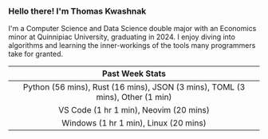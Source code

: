 
### Hello there! I'm Thomas Kwashnak

I'm a Computer Science and Data Science double major with an Economics
minor at Quinnipiac University, graduating in 2024.
I enjoy diving into algorithms and learning the inner-workings of the tools
many programmers take for granted.

| Past Week Stats |
| :---: |
| Python (56 mins), Rust (16 mins), JSON (3 mins), TOML (3 mins), Other (1 min) |
| VS Code (1 hr 1 min), Neovim (20 mins) |
| Windows (1 hr 1 min), Linux (20 mins) |

